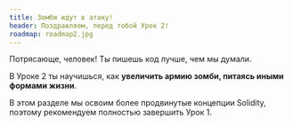 ```yaml
---
title: Зомби идут в атаку!
header: Поздравляем, перед тобой Урок 2!
roadmap: roadmap2.jpg
---
```


Потрясающе, человек! Ты пишешь код лучше, чем мы думали.

В Уроке 2 ты научишься, как **увеличить армию зомби, питаясь иными формами жизни**.

В этом разделе мы освоим более продвинутые концепции Solidity, поэтому рекомендуем полностью завершить Урок 1.
